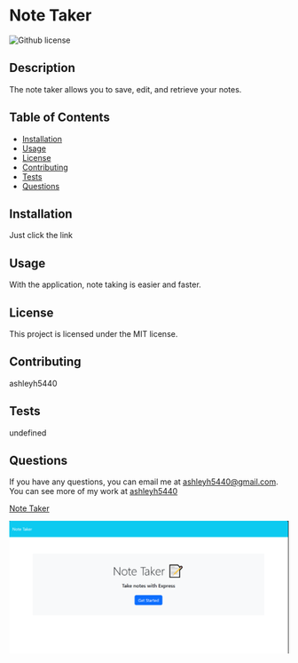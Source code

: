 # Note Taker
   ![Github license](https://img.shields.io/badge/license-MIT-blue.svg) 
  ## Description 
  The note taker allows you to save, edit, and retrieve your notes.
  ## Table of Contents
  - [Installation](#installation)
  - [Usage](#usage)
  - [License](#license)
  - [Contributing](#contributing)
  - [Tests](#tests)
  - [Questions](#questions)


  ## Installation
  Just click the link
  ## Usage
  With the application, note taking is easier and faster.
  ## License 
 This project is licensed under the MIT license.
  ## Contributing
  ashleyh5440
  ## Tests
  undefined
  ## Questions
  If you have any questions, you can email me at ashleyh5440@gmail.com.
  You can see more of my work at [ashleyh5440](https://github.com/ashleyh5440)

  [Note Taker](https://ashleyh5440.github.io/note-taker/)

![Note Taker](./note-taker.png)
